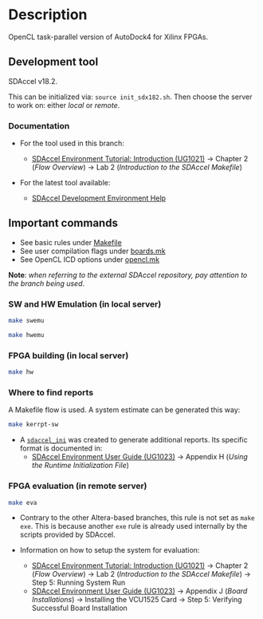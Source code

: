 # Description

OpenCL task-parallel version of AutoDock4 for Xilinx FPGAs.

## Development tool

SDAccel v18.2.

This can be initialized via: `source init_sdx182.sh`. Then choose the server to work on: either _local_ or _remote_.

### Documentation

* For the tool used in this branch: 
	* [SDAccel Environment Tutorial: Introduction (UG1021)](https://www.xilinx.com/support/documentation/sw_manuals/xilinx2017_4/ug1021-sdaccel-intro-tutorial.pdf) -> Chapter 2 (_Flow Overview_) -> Lab 2 (_Introduction to the SDAccel Makefile_)

* For the latest tool available: 
	* [SDAccel Development Environment Help](https://www.xilinx.com/html_docs/xilinx2018_2/sdaccel_doc/zrq1526323398130.html)


## Important commands

* See basic rules under [Makefile](./ofdock_taskpar_xl/Makefile)
* See user compilation flags under [boards.mk](https://github.com/Xilinx/SDAccel_Examples/blob/aws_2017.4/utility/boards.mk)
* See OpenCL ICD options under [opencl.mk](https://github.com/Xilinx/SDAccel_Examples/blob/aws_2017.4/libs/opencl/opencl.mk)

**Note**: _when referring to the external SDAccel repository, pay attention to the branch being used_.

### SW and HW Emulation (in local server)

```zsh
make swemu
```

```zsh
make hwemu
```

### FPGA building (in local server)

```zsh
make hw
```

### Where to find reports

A Makefile flow is used. A system estimate can be generated this way:

```zsh
make kerrpt-sw
```

* A [`sdaccel_ini`](./ofdock_taskpar_xl/sdaccel.ini) was created to generate additional reports. Its specific format is documented in: 
	* [SDAccel Environment User Guide (UG1023)](https://www.xilinx.com/support/documentation/sw_manuals/xilinx2017_4/ug1023-sdaccel-user-guide.pdf) -> Appendix H (_Using the Runtime Initialization File_)

### FPGA evaluation (in remote server)

```zsh
make eva
```

* Contrary to the other Altera-based branches, this rule is not set as `make exe`. This is because another `exe` rule is already used internally by the scripts provided by SDAccel.

* Information on how to setup the system for evaluation: 
	* [SDAccel Environment Tutorial: Introduction (UG1021)](https://www.xilinx.com/support/documentation/sw_manuals/xilinx2017_4/ug1021-sdaccel-intro-tutorial.pdf) -> Chapter 2 (_Flow Overview_) -> Lab 2 (_Introduction to the SDAccel Makefile_) -> Step 5: Running System Run
	* [SDAccel Environment User Guide (UG1023)](https://www.xilinx.com/support/documentation/sw_manuals/xilinx2017_4/ug1023-sdaccel-user-guide.pdf) -> Appendix J (_Board Installations_) -> Installing the VCU1525 Card -> Step 5: Verifying Successful Board Installation
	
